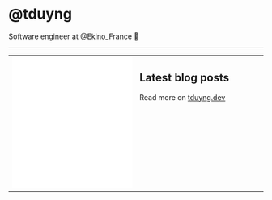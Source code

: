 # @tduyng

Software engineer at @Ekino_France 👋

---

<table>
<tr>
<td valign="top" width="50%">
<img src="metrics.svg" alt="Metric" />
</td>
<td valign="top" width="50%">

## Latest blog posts

<!-- blog start -->

<!-- blog end -->

Read more on [tduyng.dev](https://tduyng.dev)

</td>
</tr></table>




